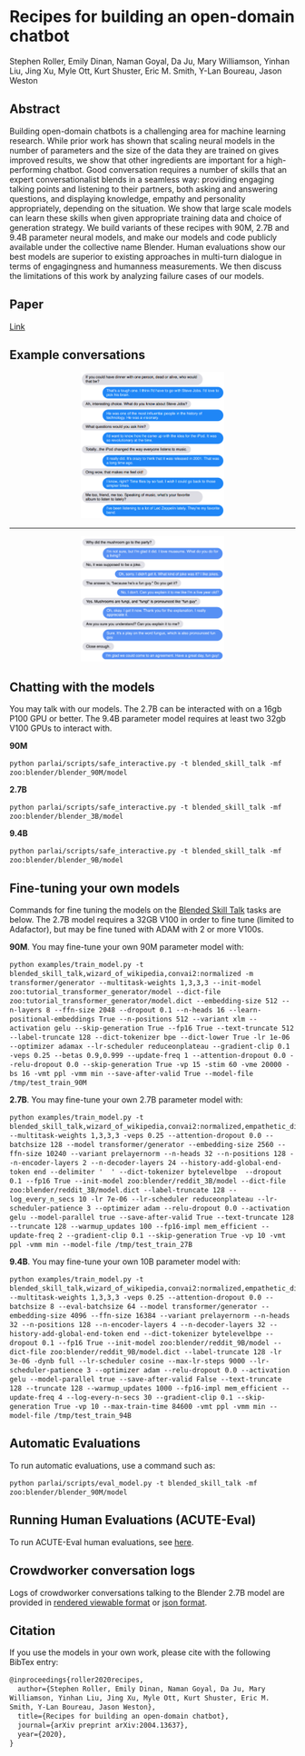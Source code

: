 # Recipes for building an open-domain chatbot


Stephen Roller, Emily Dinan, Naman Goyal, Da Ju, Mary Williamson, Yinhan Liu, Jing Xu, Myle Ott, Kurt Shuster, Eric M. Smith, Y-Lan Boureau, Jason Weston

## Abstract

Building open-domain chatbots is a challenging area for machine learning research.  While prior work has shown that scaling neural models in the number of parameters and the size of the data they are trained on gives improved results, we show that other ingredients are important for a high-performing chatbot.
Good conversation requires a number of skills that an expert conversationalist blends in a seamless way: providing engaging talking points and listening to their partners, both asking and answering questions, and displaying knowledge, empathy and personality appropriately, depending on the situation.
We show that large scale models can learn these skills when given appropriate training data and choice of generation strategy. We build variants of these recipes with 90M, 2.7B and 9.4B parameter neural models, and make our models and code publicly available under the collective name Blender. Human evaluations show our best models are superior to existing approaches in  multi-turn dialogue in terms of engagingness and humanness measurements. We then discuss the limitations of this work by analyzing failure cases of our models.

## Paper

[Link](https://arxiv.org/abs/2004.13637)

## Example conversations

<p align="center"><img width="50%" src="steve_jobs.png" /></p>
<hr />
<p align="center"><img width="50%" src="funguy.png" /></p>

## Chatting with the models

You may talk with our models. The 2.7B can be interacted with on a 16gb P100 GPU or better. The 9.4B parameter model requires at least two 32gb V100 GPUs to interact with.

**90M**
```
python parlai/scripts/safe_interactive.py -t blended_skill_talk -mf zoo:blender/blender_90M/model
```

**2.7B**
```
python parlai/scripts/safe_interactive.py -t blended_skill_talk -mf zoo:blender/blender_3B/model
```

**9.4B**
```
python parlai/scripts/safe_interactive.py -t blended_skill_talk -mf zoo:blender/blender_9B/model
```

## Fine-tuning your own models

Commands for fine tuning the models on the [Blended Skill Talk](http://parl.ai/projects/bst) tasks are below. The 2.7B model requires a 32GB V100 in order to fine tune (limited to Adafactor), but may be fine tuned with ADAM with 2 or more V100s.

**90M**. You may fine-tune your own 90M parameter model with:
```
python examples/train_model.py -t blended_skill_talk,wizard_of_wikipedia,convai2:normalized -m transformer/generator --multitask-weights 1,3,3,3 --init-model zoo:tutorial_transformer_generator/model --dict-file zoo:tutorial_transformer_generator/model.dict --embedding-size 512 --n-layers 8 --ffn-size 2048 --dropout 0.1 --n-heads 16 --learn-positional-embeddings True --n-positions 512 --variant xlm --activation gelu --skip-generation True --fp16 True --text-truncate 512 --label-truncate 128 --dict-tokenizer bpe --dict-lower True -lr 1e-06 --optimizer adamax --lr-scheduler reduceonplateau --gradient-clip 0.1 -veps 0.25 --betas 0.9,0.999 --update-freq 1 --attention-dropout 0.0 --relu-dropout 0.0 --skip-generation True -vp 15 -stim 60 -vme 20000 -bs 16 -vmt ppl -vmm min --save-after-valid True --model-file /tmp/test_train_90M
```

**2.7B**. You may fine-tune your own 2.7B parameter model with:
```
python examples/train_model.py -t blended_skill_talk,wizard_of_wikipedia,convai2:normalized,empathetic_dialogues --multitask-weights 1,3,3,3 -veps 0.25 --attention-dropout 0.0 --batchsize 128 --model transformer/generator --embedding-size 2560 --ffn-size 10240 --variant prelayernorm --n-heads 32 --n-positions 128 --n-encoder-layers 2 --n-decoder-layers 24 --history-add-global-end-token end --delimiter '  ' --dict-tokenizer bytelevelbpe  --dropout 0.1 --fp16 True --init-model zoo:blender/reddit_3B/model --dict-file zoo:blender/reddit_3B/model.dict --label-truncate 128 --log_every_n_secs 10 -lr 7e-06 --lr-scheduler reduceonplateau --lr-scheduler-patience 3 --optimizer adam --relu-dropout 0.0 --activation gelu --model-parallel true --save-after-valid True --text-truncate 128 --truncate 128 --warmup_updates 100 --fp16-impl mem_efficient --update-freq 2 --gradient-clip 0.1 --skip-generation True -vp 10 -vmt ppl -vmm min --model-file /tmp/test_train_27B
```

**9.4B**. You may fine-tune your own 10B parameter model with:
```
python examples/train_model.py -t blended_skill_talk,wizard_of_wikipedia,convai2:normalized,empathetic_dialogues --multitask-weights 1,3,3,3 -veps 0.25 --attention-dropout 0.0 --batchsize 8 --eval-batchsize 64 --model transformer/generator --embedding-size 4096 --ffn-size 16384 --variant prelayernorm --n-heads 32 --n-positions 128 --n-encoder-layers 4 --n-decoder-layers 32 --history-add-global-end-token end --dict-tokenizer bytelevelbpe --dropout 0.1 --fp16 True --init-model zoo:blender/reddit_9B/model --dict-file zoo:blender/reddit_9B/model.dict --label-truncate 128 -lr 3e-06 -dynb full --lr-scheduler cosine --max-lr-steps 9000 --lr-scheduler-patience 3 --optimizer adam --relu-dropout 0.0 --activation gelu --model-parallel true --save-after-valid False --text-truncate 128 --truncate 128 --warmup_updates 1000 --fp16-impl mem_efficient --update-freq 4 --log-every-n-secs 30 --gradient-clip 0.1 --skip-generation True -vp 10 --max-train-time 84600 -vmt ppl -vmm min --model-file /tmp/test_train_94B
```

## Automatic Evaluations

To run automatic evaluations, use a command such as:

```
python parlai/scripts/eval_model.py -t blended_skill_talk -mf zoo:blender/blender_90M/model
```

## Running Human Evaluations (ACUTE-Eval)

To run ACUTE-Eval human evaluations, see [here](https://github.com/facebookresearch/ParlAI/tree/master/parlai/mturk/tasks/acute_eval).


## Crowdworker conversation logs

Logs of crowdworker conversations talking to the Blender 2.7B model are provided in [rendered viewable format](chatlog_2.7B_render.html) or [json format](chatlog_2.7B.json).

## Citation

If you use the models in your own work, please cite with the following BibTex entry:

    @inproceedings{roller2020recipes,
      author={Stephen Roller, Emily Dinan, Naman Goyal, Da Ju, Mary Williamson, Yinhan Liu, Jing Xu, Myle Ott, Kurt Shuster, Eric M. Smith, Y-Lan Boureau, Jason Weston},
      title={Recipes for building an open-domain chatbot},
      journal={arXiv preprint arXiv:2004.13637},
      year={2020},
    }
